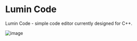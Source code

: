 # Lumin Code

Lumin Code - simple code editor currently designed for C++.

![image](https://github.com/user-attachments/assets/671a96d6-9f5c-41d4-bb2a-99fa879b0050)
